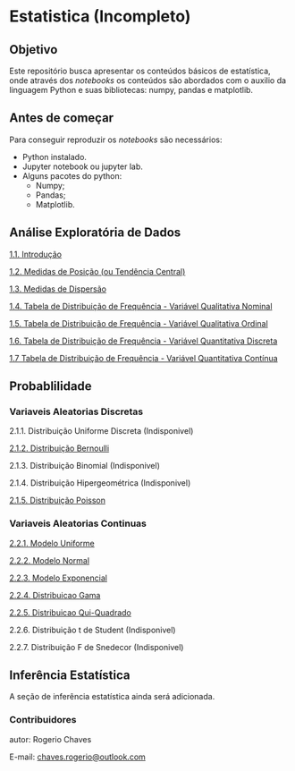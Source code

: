 # Estatistica (Incompleto)

## Objetivo
Este repositório busca apresentar os conteúdos básicos de estatística, onde através dos _notebooks_ os conteúdos são abordados com o auxilio da linguagem Python e suas bibliotecas: numpy, pandas e matplotlib.

## Antes de começar
Para conseguir reproduzir os _notebooks_ são necessários:

- Python instalado.
- Jupyter notebook ou jupyter lab.
- Alguns pacotes do python:
  -  Numpy;
  -  Pandas;
  -  Matplotlib.

## Análise Exploratória de Dados
[1.1. Introdução](https://github.com/Rogerio-Chaves/Estatistica/blob/main/1.Analise_Exploratoria_de_Dados/1.1.Introducao.ipynb)

[1.2. Medidas de Posição (ou Tendência Central)](https://github.com/Rogerio-Chaves/Estatistica/blob/main/1.Analise_Exploratoria_de_Dados/1.2.Medidas_Posicao.ipynb)

[1.3. Medidas de Dispersão](https://github.com/Rogerio-Chaves/Estatistica/blob/main/1.Analise_Exploratoria_de_Dados/1.3.Medidas_Dispersao.ipynb)

[1.4. Tabela de Distribuição de Frequência - Variável Qualitativa Nominal](https://github.com/Rogerio-Chaves/Estatistica/blob/main/1.Analise_Exploratoria_de_Dados/1.4.Distribuicao_de_Frequencia-Nominal.ipynb)

[1.5. Tabela de Distribuição de Frequência - Variável Qualitativa Ordinal](https://github.com/Rogerio-Chaves/Estatistica/blob/main/1.Analise_Exploratoria_de_Dados/1.5.Distribuicao_de_Frequencia-Ordinal.ipynb)

[1.6. Tabela de Distribuição de Frequência - Variável Quantitativa Discreta](https://github.com/Rogerio-Chaves/Estatistica/blob/main/1.Analise_Exploratoria_de_Dados/1.6.Distribuicao_de_Frequencia-Discreta.ipynb)

[1.7 Tabela de Distribuição de Frequência - Variável Quantitativa Contínua](https://github.com/Rogerio-Chaves/Estatistica/blob/main/1.Analise_Exploratoria_de_Dados/1.7.Distribuicao_de_Frequencia-Continua.ipynb)

## Probablilidade

### Variaveis Aleatorias Discretas
2.1.1. Distribuição Uniforme Discreta (Indisponivel)

[2.1.2. Distribuição Bernoulli](https://github.com/Rogerio-Chaves/Estatistica/blob/main/2.Probabilidade/2.1.Variaveis_Aleatorias_Discretas/2.1.2.Distribuicao_Bernoulli.ipynb)

2.1.3. Distribuição Binomial (Indisponivel)

2.1.4. Distribuição Hipergeométrica (Indisponivel)

[2.1.5. Distribuição Poisson](https://github.com/Rogerio-Chaves/Estatistica/blob/main/2.Probabilidade/2.1.Variaveis_Aleatorias_Discretas/2.1.5.Distribuicao_Poisson.ipynb)

### Variaveis Aleatorias Continuas
[2.2.1. Modelo Uniforme](https://github.com/Rogerio-Chaves/Estatistica/blob/main/2.Probabilidade/2.2.Variaveis_Aleatorias_Continuas/2.2.1.Modelo_Uniforme.ipynb)

[2.2.2. Modelo Normal](https://github.com/Rogerio-Chaves/Estatistica/blob/main/2.Probabilidade/2.2.Variaveis_Aleatorias_Continuas/2.2.2.Modelo_Normal.ipynb)

[2.2.3. Modelo Exponencial](https://github.com/Rogerio-Chaves/Estatistica/blob/main/2.Probabilidade/2.2.Variaveis_Aleatorias_Continuas/2.2.3.Modelo_Exponencial.ipynb)

[2.2.4. Distribuicao Gama](https://github.com/Rogerio-Chaves/Estatistica/blob/main/2.Probabilidade/2.2.Variaveis_Aleatorias_Continuas/2.2.4.Distribuicao_Gama.ipynb)

[2.2.5. Distribuicao Qui-Quadrado](https://github.com/Rogerio-Chaves/Estatistica/blob/main/2.Probabilidade/2.2.Variaveis_Aleatorias_Continuas/2.2.5.Distribuicao_Qui_Quadrado.ipynb)

2.2.6. Distribuição t de Student (Indisponivel)

2.2.7. Distribuição F de Snedecor (Indisponivel)




## Inferência Estatística

A seção de inferência estatística ainda será adicionada.


### Contribuidores
autor: Rogerio Chaves

E-mail: chaves.rogerio@outlook.com
